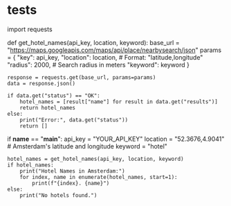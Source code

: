 # tests

import requests

def get_hotel_names(api_key, location, keyword):
    base_url = "https://maps.googleapis.com/maps/api/place/nearbysearch/json"
    params = {
        "key": api_key,
        "location": location,  # Format: "latitude,longitude"
        "radius": 2000,  # Search radius in meters
        "keyword": keyword
    }

    response = requests.get(base_url, params=params)
    data = response.json()

    if data.get("status") == "OK":
        hotel_names = [result["name"] for result in data.get("results")]
        return hotel_names
    else:
        print("Error:", data.get("status"))
        return []

if __name__ == "__main__":
    api_key = "YOUR_API_KEY"
    location = "52.3676,4.9041"  # Amsterdam's latitude and longitude
    keyword = "hotel"

    hotel_names = get_hotel_names(api_key, location, keyword)
    if hotel_names:
        print("Hotel Names in Amsterdam:")
        for index, name in enumerate(hotel_names, start=1):
            print(f"{index}. {name}")
    else:
        print("No hotels found.")
